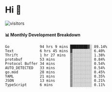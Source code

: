 # Hi 👋
 
![visitors](https://visitor-badge.glitch.me/badge?page_id=sorcererxw.sorcererx)

#### 📊 Monthly Development Breakdown

<!--START_SECTION:waka-->
```text
Go              94 hrs 9 mins ████████▓░ 89.14%
Text            6 hrs 45 mins ▓░░░░░░░░░ 6.40%
Thrift          1 hr 27 mins  ▒░░░░░░░░░ 1.38%
protobuf        53 mins       ▒░░░░░░░░░ 0.84%
Protocol Buffer 34 mins       ▒░░░░░░░░░ 0.54%
AUTO_DETECTED   33 mins       ▒░░░░░░░░░ 0.54%
go.mod          28 mins       ▒░░░░░░░░░ 0.45%
YAML            21 mins       ▒░░░░░░░░░ 0.35%
JSON            13 mins       ▒░░░░░░░░░ 0.21%
TypeScript      6 mins        ▒░░░░░░░░░ 0.11%
```
<!--END_SECTION:waka-->
